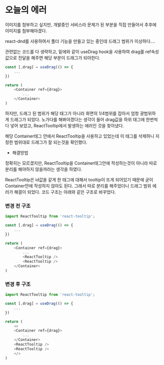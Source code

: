 # 오늘의 에러

이미지를 첨부하고 싶지만, 개발중인 서비스라 문제가 된 부분을 직접 만들어서 추후에 이미지를 첨부해야겠다.

react-dnd를 사용하여서 폴더 기능을 만들고 있는 중인데 드래그 범위가 이상하다....

관련없는 코드를 다 생략하고, 밑에와 같이 useDrag hook을 사용하여 drag를 ref속성 값으로 전달을 해주면 해당 부분이 드래그가 되야한다.

```js
const [,drag] = useDrag(() => {
    ...
})

return (
    <Container ref={drag}>
        ...
    </Container>
)
```

하지만, 드래그 된 범위가 해당 태그가 아니라 화면의 1/4범위를 잡아서 엄청 광범위하게 드래그가 되었다. 노가다를 해봐야겠다는 생각이 들어 drag값을 하위 태그에 한번씩 다 넣어 보았고, ReactTooltip에서 발생하는 에러인 것을 찾아냈다.

해당 Container태그 안에서 ReactTooltip을 사용하고 있었는데 이 태그를 삭제하니 지정한 범위대로 드래그가 잘 되는것을 확인했다.

- 해결방법

정확히는 모르겠지만, ReactTooltip을 Container태그안에 작성하는것이 아니라 따로 분리를 해야하지 않을까라는 생각을 하였다.

ReactTooltip은 id값을 같게 한 태그에 대해서 tooltip이 뜨게 되어있기 때문에 굳이 Container안에 작성하지 않아도 된다. 그래서 따로 분리를 해주었더니 드래그 범위 에러가 해결이 되었다. 코드 구조는 아래와 같은 구조로 바꾸었다.

### 변경 전 구조

```js
import ReactTooltip from 'react-tooltip';

const [,drag] = useDrag(() => {
    ...
})

return (
    <Container ref={drag}>
        ...
        <ReactTooltip />
        <ReactTooltip />
    </Container>
)
```

### 변경 후 구조

```js
import ReactTooltip from 'react-tooltip';

const [,drag] = useDrag(() => {
    ...
})

return (
    <>
    <Container ref={drag}>
        ...
    </Container>
    <ReactTooltip />
    <ReactTooltip />
    </>
)
```
